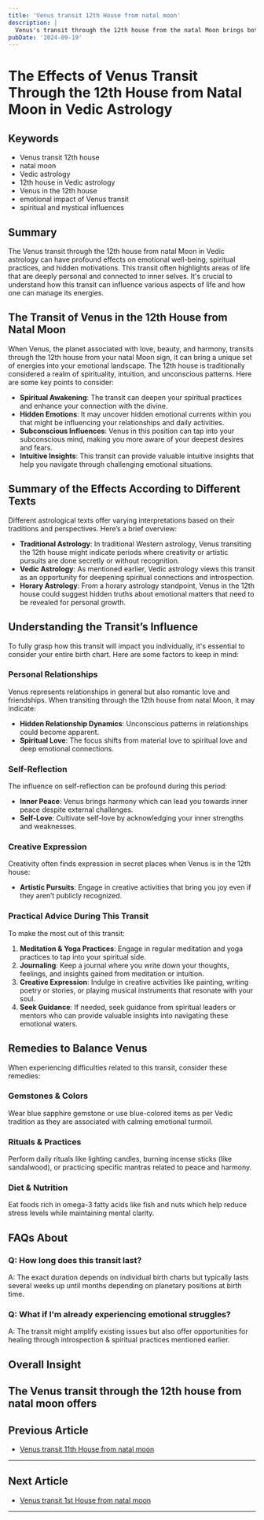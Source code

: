```yaml
---
title: 'Venus transit 12th House from natal moon'
description: |
  Venus's transit through the 12th house from the natal Moon brings both gains and losses, with an emphasis on sensual pleasures and material comforts. The individual may experience financial expenditure, indulgence in luxuries, and potential losses, but also satisfaction in personal life.
pubDate: '2024-09-19'
---
```


# The Effects of Venus Transit Through the 12th House from Natal Moon in Vedic Astrology

## Keywords
- Venus transit 12th house
- natal moon
- Vedic astrology
- 12th house in Vedic astrology
- Venus in the 12th house
- emotional impact of Venus transit
- spiritual and mystical influences

## Summary
The Venus transit through the 12th house from natal Moon in Vedic astrology can have profound effects on emotional well-being, spiritual practices, and hidden motivations. This transit often highlights areas of life that are deeply personal and connected to inner selves. It's crucial to understand how this transit can influence various aspects of life and how one can manage its energies.

## The Transit of Venus in the 12th House from Natal Moon

When Venus, the planet associated with love, beauty, and harmony, transits through the 12th house from your natal Moon sign, it can bring a unique set of energies into your emotional landscape. The 12th house is traditionally considered a realm of spirituality, intuition, and unconscious patterns. Here are some key points to consider:

- **Spiritual Awakening**: The transit can deepen your spiritual practices and enhance your connection with the divine.
- **Hidden Emotions**: It may uncover hidden emotional currents within you that might be influencing your relationships and daily activities.
- **Subconscious Influences**: Venus in this position can tap into your subconscious mind, making you more aware of your deepest desires and fears.
- **Intuitive Insights**: This transit can provide valuable intuitive insights that help you navigate through challenging emotional situations.

## Summary of the Effects According to Different Texts

Different astrological texts offer varying interpretations based on their traditions and perspectives. Here’s a brief overview:

- **Traditional Astrology**: In traditional Western astrology, Venus transiting the 12th house might indicate periods where creativity or artistic pursuits are done secretly or without recognition.
- **Vedic Astrology**: As mentioned earlier, Vedic astrology views this transit as an opportunity for deepening spiritual connections and introspection.
- **Horary Astrology**: From a horary astrology standpoint, Venus in the 12th house could suggest hidden truths about emotional matters that need to be revealed for personal growth.

## Understanding the Transit’s Influence

To fully grasp how this transit will impact you individually, it's essential to consider your entire birth chart. Here are some factors to keep in mind:

### Personal Relationships
Venus represents relationships in general but also romantic love and friendships. When transiting through the 12th house from natal Moon, it may indicate:

- **Hidden Relationship Dynamics**: Unconscious patterns in relationships could become apparent.
- **Spiritual Love**: The focus shifts from material love to spiritual love and deep emotional connections.

### Self-Reflection
The influence on self-reflection can be profound during this period:

- **Inner Peace**: Venus brings harmony which can lead you towards inner peace despite external challenges.
- **Self-Love**: Cultivate self-love by acknowledging your inner strengths and weaknesses.

### Creative Expression
Creativity often finds expression in secret places when Venus is in the 12th house:

- **Artistic Pursuits**: Engage in creative activities that bring you joy even if they aren’t publicly recognized.
  
### Practical Advice During This Transit

To make the most out of this transit:

1. **Meditation & Yoga Practices**: Engage in regular meditation and yoga practices to tap into your spiritual side.
2. **Journaling**: Keep a journal where you write down your thoughts, feelings, and insights gained from meditation or intuition.
3. **Creative Expression**: Indulge in creative activities like painting, writing poetry or stories, or playing musical instruments that resonate with your soul.
4. **Seek Guidance**: If needed, seek guidance from spiritual leaders or mentors who can provide valuable insights into navigating these emotional waters.

## Remedies to Balance Venus

When experiencing difficulties related to this transit, consider these remedies:

### Gemstones & Colors
Wear blue sapphire gemstone or use blue-colored items as per Vedic tradition as they are associated with calming emotional turmoil.

### Rituals & Practices
Perform daily rituals like lighting candles, burning incense sticks (like sandalwood), or practicing specific mantras related to peace and harmony.

### Diet & Nutrition
Eat foods rich in omega-3 fatty acids like fish and nuts which help reduce stress levels while maintaining mental clarity.

## FAQs About

### Q: How long does this transit last?
A: The exact duration depends on individual birth charts but typically lasts several weeks up until months depending on planetary positions at birth time.

### Q: What if I'm already experiencing emotional struggles?
A: The transit might amplify existing issues but also offer opportunities for healing through introspection & spiritual practices mentioned earlier.

## Overall Insight

The Venus transit through the 12th house from natal moon offers
---

## Previous Article
- [Venus transit 11th House from natal moon](200611_Venus_transit_11th_House_from_natal_moon.md)

---

## Next Article
- [Venus transit 1st House from natal moon](200601_Venus_transit_1st_House_from_natal_moon.md)

---
